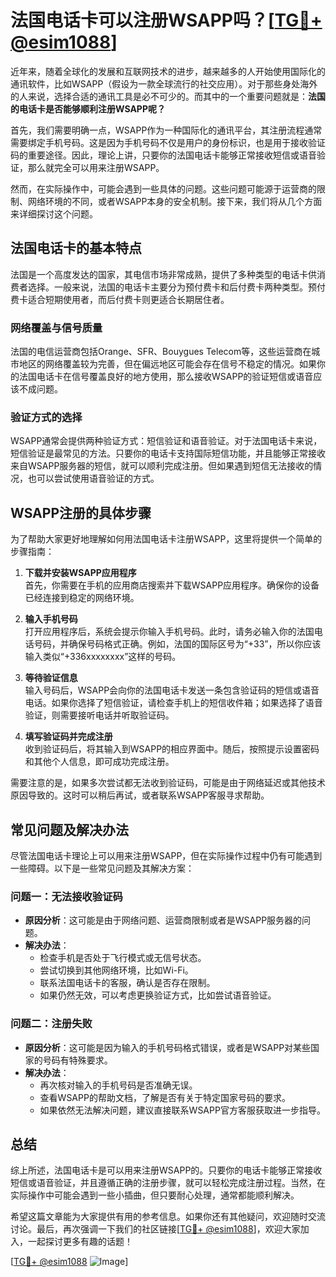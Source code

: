 # 法国电话卡可以注册WSAPP吗？[[TG💪+ @esim1088](https://t.me/s/esim1088)]

近年来，随着全球化的发展和互联网技术的进步，越来越多的人开始使用国际化的通讯软件，比如WSAPP（假设为一款全球流行的社交应用）。对于那些身处海外的人来说，选择合适的通讯工具是必不可少的。而其中的一个重要问题就是：**法国的电话卡是否能够顺利注册WSAPP呢？**

首先，我们需要明确一点，WSAPP作为一种国际化的通讯平台，其注册流程通常需要绑定手机号码。这是因为手机号码不仅是用户的身份标识，也是用于接收验证码的重要途径。因此，理论上讲，只要你的法国电话卡能够正常接收短信或语音验证，那么就完全可以用来注册WSAPP。

然而，在实际操作中，可能会遇到一些具体的问题。这些问题可能源于运营商的限制、网络环境的不同，或者WSAPP本身的安全机制。接下来，我们将从几个方面来详细探讨这个问题。

## 法国电话卡的基本特点

法国是一个高度发达的国家，其电信市场非常成熟，提供了多种类型的电话卡供消费者选择。一般来说，法国的电话卡主要分为预付费卡和后付费卡两种类型。预付费卡适合短期使用者，而后付费卡则更适合长期居住者。

### 网络覆盖与信号质量

法国的电信运营商包括Orange、SFR、Bouygues Telecom等，这些运营商在城市地区的网络覆盖较为完善，但在偏远地区可能会存在信号不稳定的情况。如果你的法国电话卡在信号覆盖良好的地方使用，那么接收WSAPP的验证短信或语音应该不成问题。

### 验证方式的选择

WSAPP通常会提供两种验证方式：短信验证和语音验证。对于法国电话卡来说，短信验证是最常见的方法。只要你的电话卡支持国际短信功能，并且能够正常接收来自WSAPP服务器的短信，就可以顺利完成注册。但如果遇到短信无法接收的情况，也可以尝试使用语音验证的方式。

## WSAPP注册的具体步骤

为了帮助大家更好地理解如何用法国电话卡注册WSAPP，这里将提供一个简单的步骤指南：

1. **下载并安装WSAPP应用程序**  
   首先，你需要在手机的应用商店搜索并下载WSAPP应用程序。确保你的设备已经连接到稳定的网络环境。

2. **输入手机号码**  
   打开应用程序后，系统会提示你输入手机号码。此时，请务必输入你的法国电话号码，并确保号码格式正确。例如，法国的国际区号为“+33”，所以你应该输入类似“+336xxxxxxxx”这样的号码。

3. **等待验证信息**  
   输入号码后，WSAPP会向你的法国电话卡发送一条包含验证码的短信或语音电话。如果你选择了短信验证，请检查手机上的短信收件箱；如果选择了语音验证，则需要接听电话并听取验证码。

4. **填写验证码并完成注册**  
   收到验证码后，将其输入到WSAPP的相应界面中。随后，按照提示设置密码和其他个人信息，即可成功完成注册。

需要注意的是，如果多次尝试都无法收到验证码，可能是由于网络延迟或其他技术原因导致的。这时可以稍后再试，或者联系WSAPP客服寻求帮助。

## 常见问题及解决办法

尽管法国电话卡理论上可以用来注册WSAPP，但在实际操作过程中仍有可能遇到一些障碍。以下是一些常见问题及其解决方案：

### 问题一：无法接收验证码

- **原因分析**：这可能是由于网络问题、运营商限制或者是WSAPP服务器的问题。
- **解决办法**：
  - 检查手机是否处于飞行模式或无信号状态。
  - 尝试切换到其他网络环境，比如Wi-Fi。
  - 联系法国电话卡的客服，确认是否存在限制。
  - 如果仍然无效，可以考虑更换验证方式，比如尝试语音验证。

### 问题二：注册失败

- **原因分析**：这可能是因为输入的手机号码格式错误，或者是WSAPP对某些国家的号码有特殊要求。
- **解决办法**：
  - 再次核对输入的手机号码是否准确无误。
  - 查看WSAPP的帮助文档，了解是否有关于特定国家号码的要求。
  - 如果依然无法解决问题，建议直接联系WSAPP官方客服获取进一步指导。

## 总结

综上所述，法国电话卡是可以用来注册WSAPP的。只要你的电话卡能够正常接收短信或语音验证，并且遵循正确的注册步骤，就可以轻松完成注册过程。当然，在实际操作中可能会遇到一些小插曲，但只要耐心处理，通常都能顺利解决。

希望这篇文章能为大家提供有用的参考信息。如果你还有其他疑问，欢迎随时交流讨论。最后，再次强调一下我们的社区链接[[TG💪+ @esim1088](https://t.me/s/esim1088)]，欢迎大家加入，一起探讨更多有趣的话题！

[[TG💪+ @esim1088](https://t.me/s/esim1088) ![Image](https://i.postimg.cc/4NQfJmqS/Snipaste-2025-05-13-00-14-12.png)]